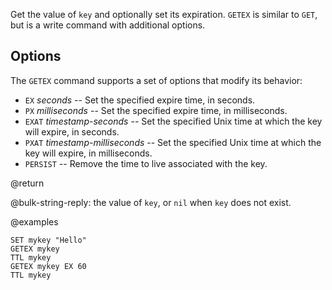 Get the value of `key` and optionally set its expiration. `GETEX` is similar to
`GET`, but is a write command with additional options.

## Options

The `GETEX` command supports a set of options that modify its behavior:

- `EX` _seconds_ -- Set the specified expire time, in seconds.
- `PX` _milliseconds_ -- Set the specified expire time, in milliseconds.
- `EXAT` _timestamp-seconds_ -- Set the specified Unix time at which the key
  will expire, in seconds.
- `PXAT` _timestamp-milliseconds_ -- Set the specified Unix time at which the
  key will expire, in milliseconds.
- `PERSIST` -- Remove the time to live associated with the key.

@return

@bulk-string-reply: the value of `key`, or `nil` when `key` does not exist.

@examples

```cli
SET mykey "Hello"
GETEX mykey
TTL mykey
GETEX mykey EX 60
TTL mykey
```
